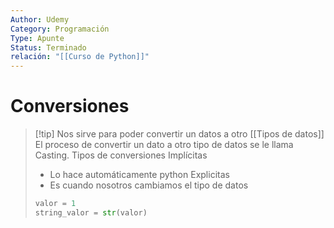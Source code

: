 ```yaml
---
Author: Udemy
Category: Programación
Type: Apunte
Status: Terminado
relación: "[[Curso de Python]]"
---
```

# Conversiones

>[!tip] Nos sirve para poder convertir un datos a otro [[Tipos de datos]]
>El proceso de convertir un dato a otro tipo de datos se le llama Casting.
>Tipos de conversiones
>Implícitas
>	- Lo hace automáticamente python
>Explicitas
>	- Es cuando nosotros cambiamos el tipo de datos
>```python
>valor = 1
>string_valor = str(valor)
>```



